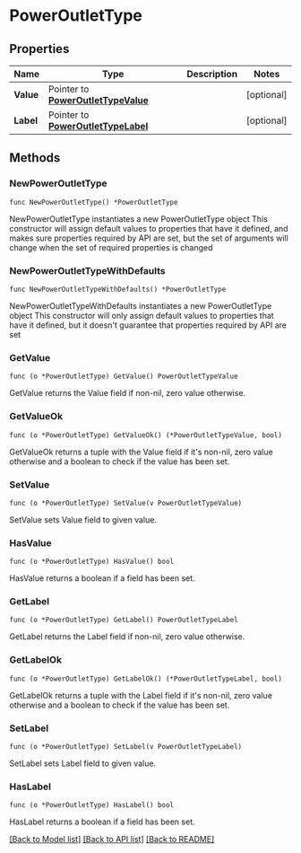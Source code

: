 # PowerOutletType

## Properties

Name | Type | Description | Notes
------------ | ------------- | ------------- | -------------
**Value** | Pointer to [**PowerOutletTypeValue**](PowerOutletTypeValue.md) |  | [optional] 
**Label** | Pointer to [**PowerOutletTypeLabel**](PowerOutletTypeLabel.md) |  | [optional] 

## Methods

### NewPowerOutletType

`func NewPowerOutletType() *PowerOutletType`

NewPowerOutletType instantiates a new PowerOutletType object
This constructor will assign default values to properties that have it defined,
and makes sure properties required by API are set, but the set of arguments
will change when the set of required properties is changed

### NewPowerOutletTypeWithDefaults

`func NewPowerOutletTypeWithDefaults() *PowerOutletType`

NewPowerOutletTypeWithDefaults instantiates a new PowerOutletType object
This constructor will only assign default values to properties that have it defined,
but it doesn't guarantee that properties required by API are set

### GetValue

`func (o *PowerOutletType) GetValue() PowerOutletTypeValue`

GetValue returns the Value field if non-nil, zero value otherwise.

### GetValueOk

`func (o *PowerOutletType) GetValueOk() (*PowerOutletTypeValue, bool)`

GetValueOk returns a tuple with the Value field if it's non-nil, zero value otherwise
and a boolean to check if the value has been set.

### SetValue

`func (o *PowerOutletType) SetValue(v PowerOutletTypeValue)`

SetValue sets Value field to given value.

### HasValue

`func (o *PowerOutletType) HasValue() bool`

HasValue returns a boolean if a field has been set.

### GetLabel

`func (o *PowerOutletType) GetLabel() PowerOutletTypeLabel`

GetLabel returns the Label field if non-nil, zero value otherwise.

### GetLabelOk

`func (o *PowerOutletType) GetLabelOk() (*PowerOutletTypeLabel, bool)`

GetLabelOk returns a tuple with the Label field if it's non-nil, zero value otherwise
and a boolean to check if the value has been set.

### SetLabel

`func (o *PowerOutletType) SetLabel(v PowerOutletTypeLabel)`

SetLabel sets Label field to given value.

### HasLabel

`func (o *PowerOutletType) HasLabel() bool`

HasLabel returns a boolean if a field has been set.


[[Back to Model list]](../README.md#documentation-for-models) [[Back to API list]](../README.md#documentation-for-api-endpoints) [[Back to README]](../README.md)


